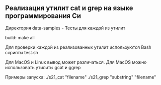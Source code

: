 ## Реализация утилит cat и grep на языке программирования Си

Директория data-samples - Тесты для каждой из утилит

build: make all

Для проверки каждой из реализованных утилит используются Bash скрипты test.sh

Для MacOS и Linux вывод может различаться. Для MacOS можно использовать утилиты gcat и ggrep

Примеры запуска:
./s21_cat "filename"
./s21_grep "substring" "filename"

